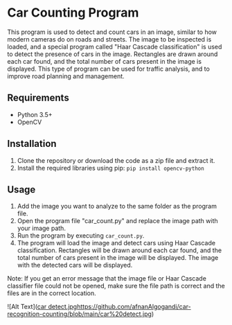 # Car Counting Program

This program is used to detect and count cars in an image, similar to how modern cameras do on roads and streets. The image to be inspected is loaded, and a special program called "Haar Cascade classification" is used to detect the presence of cars in the image. Rectangles are drawn around each car found, and the total number of cars present in the image is displayed. This type of program can be used for traffic analysis, and to improve road planning and management.

## Requirements

- Python 3.5+
- OpenCV

## Installation

1. Clone the repository or download the code as a zip file and extract it.
2. Install the required libraries using pip: `pip install opencv-python`

## Usage

1. Add the image you want to analyze to the same folder as the program file.
2. Open the program file "car_count.py" and replace the image path with your image path.
3. Run the program by executing `car_count.py`.
4. The program will load the image and detect cars using Haar Cascade classification. Rectangles will be drawn around each car found, and the total number of cars present in the image will be displayed. The image with the detected cars will be displayed.

Note: If you get an error message that the image file or Haar Cascade classifier file could not be opened, make sure the file path is correct and the files are in the correct location.


![Alt Text]([car detect.jpg](https://github.com/afnanAlgogandi/car-recognition-counting/blob/main/car%20detect.jpg)https://github.com/afnanAlgogandi/car-recognition-counting/blob/main/car%20detect.jpg)
